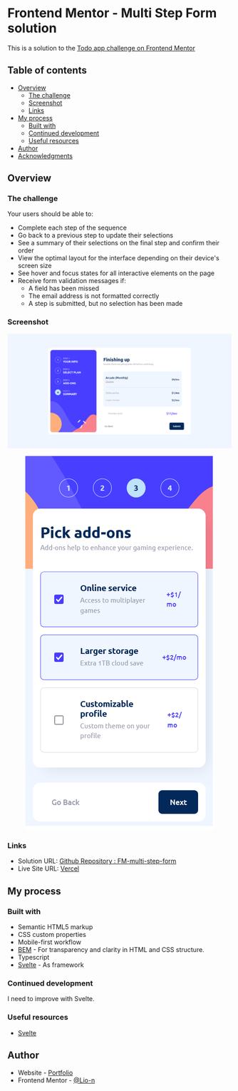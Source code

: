 # Frontend Mentor - Multi Step Form solution

This is a solution to the [Todo app challenge on Frontend Mentor](https://www.frontendmentor.io/challenges/multistep-form-YVAnSdqQBJ/hub)

## Table of contents

- [Overview](#overview)
  - [The challenge](#the-challenge)
  - [Screenshot](#screenshot)
  - [Links](#links)
- [My process](#my-process)
  - [Built with](#built-with)
  - [Continued development](#continued-development)
  - [Useful resources](#useful-resources)
- [Author](#author)
- [Acknowledgments](#acknowledgments)

## Overview

### The challenge

Your users should be able to:

- Complete each step of the sequence
- Go back to a previous step to update their selections
- See a summary of their selections on the final step and confirm their order
- View the optimal layout for the interface depending on their device's screen size
- See hover and focus states for all interactive elements on the page
- Receive form validation messages if:
  - A field has been missed
  - The email address is not formatted correctly
  - A step is submitted, but no selection has been made

### Screenshot

<p align="center">
  <img src="./static/design/desktop.png" alt="Desktop"/>
</p>

<p align="center">
  <img src="./static/design/mobile.png" alt="Mobile"/>
</p>

### Links

- Solution URL: [Github Repository : FM-multi-step-form](https://github.com/Lio-n/FM-multi-step-form)
- Live Site URL: [Vercel]()

## My process

### Built with

- Semantic HTML5 markup
- CSS custom properties
- Mobile-first workflow
- [BEM](https://animaticss.com/articulo/que-es-bem-css/) - For transparency and clarity in HTML and CSS structure.
- Typescript
- [Svelte](https://svelte.dev/docs/introduction) - As framework

### Continued development

I need to improve with Svelte.

### Useful resources

- [Svelte](https://svelte.dev/docs/introduction)

## Author

- Website - [Portfolio](https://www.leonardofontan.tech/)
- Frontend Mentor - [@Lio-n](https://www.frontendmentor.io/profile/Lio-n)
